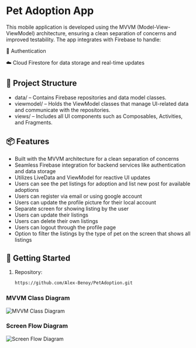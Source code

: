 # Pet Adoption App

This mobile application is developed using the MVVM (Model-View-ViewModel) architecture, ensuring a clean separation of concerns and improved testability.
The app integrates with Firebase to handle:

🔐 Authentication

☁️ Cloud Firestore for data storage and real-time updates

## 🧱 Project Structure

- data/ – Contains Firebase repositories and data model classes.
- viewmodel/ – Holds the ViewModel classes that manage UI-related data and communicate with the repositories.
- views/ – Includes all UI components such as Composables, Activities, and Fragments.

## 📦 Features

- Built with the MVVM architecture for a clean separation of concerns
- Seamless Firebase integration for backend services like authentication and data storage
- Utilizes LiveData and ViewModel for reactive  UI updates
- Users can see the pet listings for adoption and list new post for available adoptions
- Users can register via email or using google account
- Users can update the profile picture for their local account
- Separate screen for showing listing by the user
- Users can update their listings
- Users can delete their own listings
- Users can logout through the profile page
- Option to filter the listings by the type of pet on the screen that shows all listings

## 🚀 Getting Started

1. Repository:
   ```bash
   https://github.com/Alex-Benoy/PetAdoption.git


### MVVM Class Diagram

![MVVM Class Diagram](Assets/UML-Diagram.png)

### Screen Flow  Diagram

![Screen Flow Diagram](Assets/Flow.png)